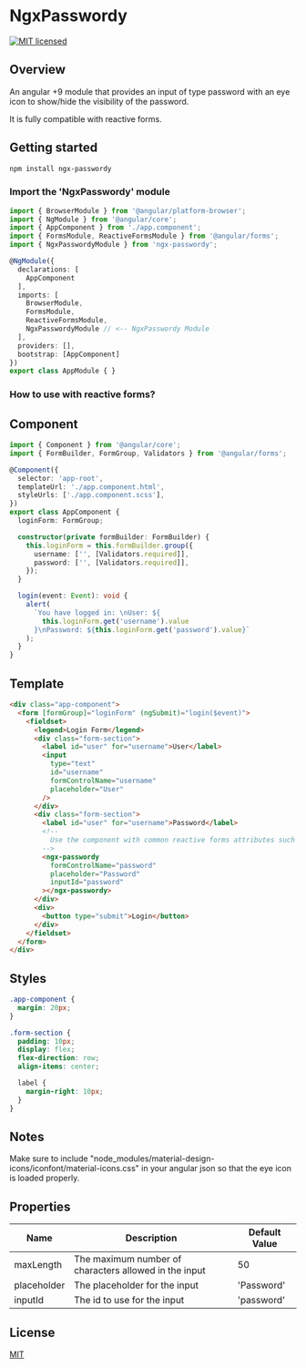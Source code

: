 # NgxPasswordy

[![MIT licensed](https://img.shields.io/badge/license-MIT-blue.svg?style=flat-square)](https://github.com/georgipeltekov/ngx-file-drop/blob/master/LICENSE)

## Overview

An angular +9 module that provides an input of type password with an eye icon to show/hide the visibility of the password. 

It is fully compatible with reactive forms.

## Getting started

```bash
npm install ngx-passwordy
```

### Import the 'NgxPasswordy' module

```Typescript
import { BrowserModule } from '@angular/platform-browser';
import { NgModule } from '@angular/core';
import { AppComponent } from './app.component';
import { FormsModule, ReactiveFormsModule } from '@angular/forms';
import { NgxPasswordyModule } from 'ngx-passwordy';

@NgModule({
  declarations: [
    AppComponent
  ],
  imports: [
    BrowserModule,
    FormsModule,
    ReactiveFormsModule,
    NgxPasswordyModule // <-- NgxPasswordy Module 
  ],
  providers: [],
  bootstrap: [AppComponent]
})
export class AppModule { }
```
### How to use with reactive forms?

## Component 

```Typescript
import { Component } from '@angular/core';
import { FormBuilder, FormGroup, Validators } from '@angular/forms';

@Component({
  selector: 'app-root',
  templateUrl: './app.component.html',
  styleUrls: ['./app.component.scss'],
})
export class AppComponent {
  loginForm: FormGroup;

  constructor(private formBuilder: FormBuilder) {
    this.loginForm = this.formBuilder.group({
      username: ['', [Validators.required]],
      password: ['', [Validators.required]],
    });
  }

  login(event: Event): void {
    alert(
      `You have logged in: \nUser: ${
        this.loginForm.get('username').value
      }\nPassword: ${this.loginForm.get('password').value}`
    );
  }
}
```

## Template

```HTML
<div class="app-component">
  <form [formGroup]="loginForm" (ngSubmit)="login($event)">
    <fieldset>
      <legend>Login Form</legend>
      <div class="form-section">
        <label id="user" for="username">User</label>
        <input
          type="text"
          id="username"
          formControlName="username"
          placeholder="User"
        />
      </div>
      <div class="form-section">
        <label id="user" for="username">Password</label>
        <!--
          Use the component with common reactive forms attributes such as formControlName
        -->
        <ngx-passwordy
          formControlName="password"
          placeholder="Password"
          inputId="password"
        ></ngx-passwordy>
      </div>
      <div>
        <button type="submit">Login</button>
      </div>
    </fieldset>
  </form>
</div>
```

## Styles

```SCSS
.app-component {
  margin: 20px;
}

.form-section {
  padding: 10px;
  display: flex;
  flex-direction: row;
  align-items: center;

  label {
    margin-right: 10px;
  }
}
```

## Notes

Make sure to include "node_modules/material-design-icons/iconfont/material-icons.css" in your angular json so that the eye icon is loaded properly.

## Properties

Name  | Description | Default Value
------------- | ------------- | -------------
maxLength  | The maximum number of characters allowed in the input | 50
placeholder  | The placeholder for the input | 'Password'
inputId  | The id to use for the input | 'password'

## License

[MIT](/LICENSE)
